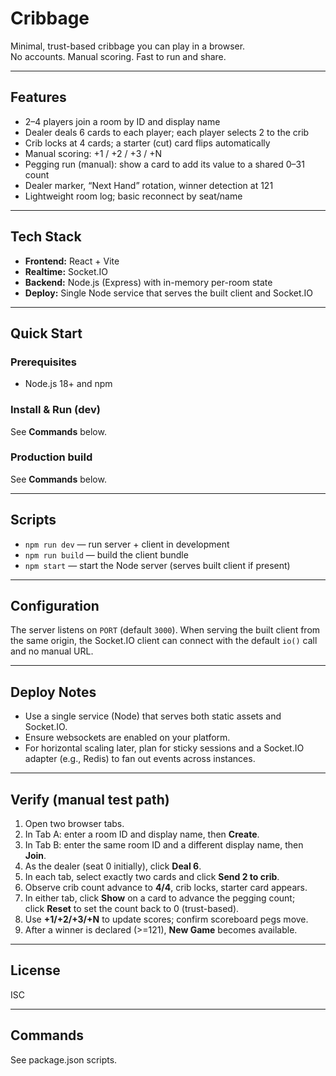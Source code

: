 # Cribbage

Minimal, trust-based cribbage you can play in a browser.  
No accounts. Manual scoring. Fast to run and share.

---

## Features
- 2–4 players join a room by ID and display name
- Dealer deals 6 cards to each player; each player selects 2 to the crib
- Crib locks at 4 cards; a starter (cut) card flips automatically
- Manual scoring: +1 / +2 / +3 / +N
- Pegging run (manual): show a card to add its value to a shared 0–31 count
- Dealer marker, “Next Hand” rotation, winner detection at 121
- Lightweight room log; basic reconnect by seat/name

---

## Tech Stack
- **Frontend:** React + Vite  
- **Realtime:** Socket.IO  
- **Backend:** Node.js (Express) with in-memory per-room state  
- **Deploy:** Single Node service that serves the built client and Socket.IO  

---

## Quick Start

### Prerequisites
- Node.js 18+ and npm

### Install & Run (dev)
See **Commands** below.

### Production build
See **Commands** below.

---

## Scripts
- `npm run dev` — run server + client in development  
- `npm run build` — build the client bundle  
- `npm start` — start the Node server (serves built client if present)  

---

## Configuration
The server listens on `PORT` (default `3000`). When serving the built client
from the same origin, the Socket.IO client can connect with the default
`io()` call and no manual URL.

---

## Deploy Notes
- Use a single service (Node) that serves both static assets and Socket.IO.
- Ensure websockets are enabled on your platform.
- For horizontal scaling later, plan for sticky sessions and a Socket.IO
  adapter (e.g., Redis) to fan out events across instances.

---

## Verify (manual test path)
1. Open two browser tabs.  
2. In Tab A: enter a room ID and display name, then **Create**.  
3. In Tab B: enter the same room ID and a different display name, then **Join**.  
4. As the dealer (seat 0 initially), click **Deal 6**.  
5. In each tab, select exactly two cards and click **Send 2 to crib**.  
6. Observe crib count advance to **4/4**, crib locks, starter card appears.  
7. In either tab, click **Show** on a card to advance the pegging count;  
   click **Reset** to set the count back to 0 (trust-based).  
8. Use **+1/+2/+3/+N** to update scores; confirm scoreboard pegs move.  
9. After a winner is declared (>=121), **New Game** becomes available.  

---

## License
ISC

---

## Commands
See package.json scripts.


